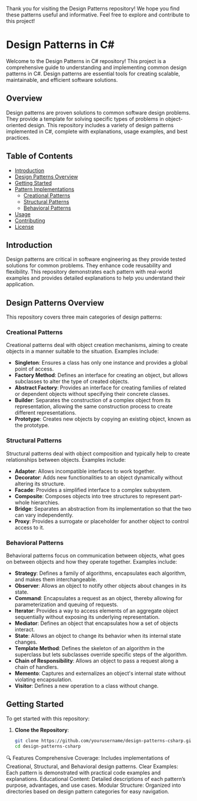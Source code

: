 Thank you for visiting the Design Patterns repository! We hope you find these patterns useful and informative. Feel free to explore and contribute to this project!


# Design Patterns in C#

Welcome to the Design Patterns in C# repository! This project is a comprehensive guide to understanding and implementing common design patterns in C#. Design patterns are essential tools for creating scalable, maintainable, and efficient software solutions.

## Overview

Design patterns are proven solutions to common software design problems. They provide a template for solving specific types of problems in object-oriented design. This repository includes a variety of design patterns implemented in C#, complete with explanations, usage examples, and best practices.

## Table of Contents

- [Introduction](#introduction)
- [Design Patterns Overview](#design-patterns-overview)
- [Getting Started](#getting-started)
- [Pattern Implementations](#pattern-implementations)
  - [Creational Patterns](#creational-patterns)
  - [Structural Patterns](#structural-patterns)
  - [Behavioral Patterns](#behavioral-patterns)
- [Usage](#usage)
- [Contributing](#contributing)
- [License](#license)

## Introduction

Design patterns are critical in software engineering as they provide tested solutions for common problems. They enhance code reusability and flexibility. This repository demonstrates each pattern with real-world examples and provides detailed explanations to help you understand their application.

## Design Patterns Overview

This repository covers three main categories of design patterns:

### Creational Patterns

Creational patterns deal with object creation mechanisms, aiming to create objects in a manner suitable to the situation. Examples include:

- **Singleton**: Ensures a class has only one instance and provides a global point of access.
- **Factory Method**: Defines an interface for creating an object, but allows subclasses to alter the type of created objects.
- **Abstract Factory**: Provides an interface for creating families of related or dependent objects without specifying their concrete classes.
- **Builder**: Separates the construction of a complex object from its representation, allowing the same construction process to create different representations.
- **Prototype**: Creates new objects by copying an existing object, known as the prototype.

### Structural Patterns

Structural patterns deal with object composition and typically help to create relationships between objects. Examples include:

- **Adapter**: Allows incompatible interfaces to work together.
- **Decorator**: Adds new functionalities to an object dynamically without altering its structure.
- **Facade**: Provides a simplified interface to a complex subsystem.
- **Composite**: Composes objects into tree structures to represent part-whole hierarchies.
- **Bridge**: Separates an abstraction from its implementation so that the two can vary independently.
- **Proxy**: Provides a surrogate or placeholder for another object to control access to it.

### Behavioral Patterns

Behavioral patterns focus on communication between objects, what goes on between objects and how they operate together. Examples include:

- **Strategy**: Defines a family of algorithms, encapsulates each algorithm, and makes them interchangeable.
- **Observer**: Allows an object to notify other objects about changes in its state.
- **Command**: Encapsulates a request as an object, thereby allowing for parameterization and queuing of requests.
- **Iterator**: Provides a way to access elements of an aggregate object sequentially without exposing its underlying representation.
- **Mediator**: Defines an object that encapsulates how a set of objects interact.
- **State**: Allows an object to change its behavior when its internal state changes.
- **Template Method**: Defines the skeleton of an algorithm in the superclass but lets subclasses override specific steps of the algorithm.
- **Chain of Responsibility**: Allows an object to pass a request along a chain of handlers.
- **Memento**: Captures and externalizes an object's internal state without violating encapsulation.
- **Visitor**: Defines a new operation to a class without change.

## Getting Started

To get started with this repository:

1. **Clone the Repository**:
   ```bash
   git clone https://github.com/yourusername/design-patterns-csharp.git
   cd design-patterns-csharp
🔍 Features
Comprehensive Coverage: Includes implementations of Creational, Structural, and Behavioral design patterns.
Clear Examples: Each pattern is demonstrated with practical code examples and explanations.
Educational Content: Detailed descriptions of each pattern’s purpose, advantages, and use cases.
Modular Structure: Organized into directories based on design pattern categories for easy navigation.
